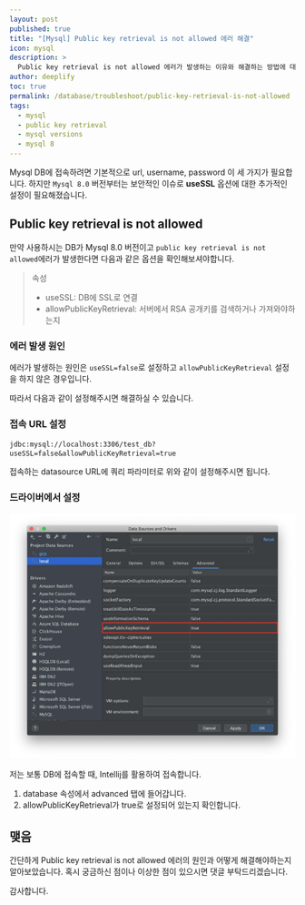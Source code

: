 ```yaml
---
layout: post
published: true
title: "[Mysql] Public key retrieval is not allowed 에러 해결"
icon: mysql
description: >
  Public key retrieval is not allowed 에러가 발생하는 이유와 해결하는 방법에 대해서 소개해드립니다.
author: deeplify
toc: true
permalink: /database/troubleshoot/public-key-retrieval-is-not-allowed
tags:
  - mysql
  - public key retrieval
  - mysql versions
  - mysql 8
---
```


Mysql DB에 접속하려면 기본적으로 url, username, password 이 세 가지가 필요합니다. 하지만 `Mysql 8.0` 버전부터는 보안적인 이슈로 **useSSL** 옵션에 대한 추가적인 설정이 필요해졌습니다.

## Public key retrieval is not allowed

만약 사용하시는 DB가 Mysql 8.0 버전이고 `public key retrieval is not allowed`에러가 발생한다면 다음과 같은 옵션을 확인해보셔야합니다.

> 속성
> - useSSL: DB에 SSL로 연결
> - allowPublicKeyRetrieval: 서버에서 RSA 공개키를 검색하거나 가져와야하는지

### 에러 발생 원인

에러가 발생하는 원인은 `useSSL=false`로 설정하고 `allowPublicKeyRetrieval` 설정을 하지 않은 경우입니다.

따라서 다음과 같이 설정해주시면 해결하실 수 있습니다.

### 접속 URL 설정

```text
jdbc:mysql://localhost:3306/test_db?useSSL=false&allowPublicKeyRetrieval=true
```

접속하는 datasource URL에 쿼리 파라미터로 위와 같이 설정해주시면 됩니다.

### 드라이버에서 설정

![access database in Intellij](/assets/images/access-db-intellij.jpg)

저는 보통 DB에 접속할 때, Intellij를 활용하여 접속합니다.

1. database 속성에서 advanced 탭에 들어갑니다.
2. allowPublicKeyRetrieval가 true로 설정되어 있는지 확인합니다.

## 맺음

간단하게 Public key retrieval is not allowed 에러의 원인과 어떻게 해결해야하는지 알아보았습니다. 혹시 궁금하신 점이나 이상한 점이 있으시면 댓글 부탁드리겠습니다.

감사합니다.
